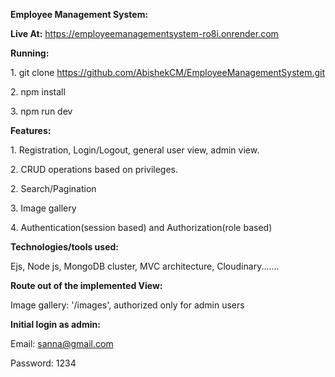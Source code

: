 **Employee Management System:**

**Live At:** https://employeemanagementsystem-ro8i.onrender.com

  

**Running:**

1\. git clone https://github.com/AbishekCM/EmployeeManagementSystem.git

2\. npm install

3\. npm run dev

  

**Features:**

1\. Registration, Login/Logout, general user view, admin view.

2\. CRUD operations based on privileges.

2\. Search/Pagination

3\. Image gallery

4\. Authentication(session based) and Authorization(role based)

  

**Technologies/tools used:**

Ejs, Node js, MongoDB cluster, MVC architecture, Cloudinary.......

  

**Route out of the implemented View:**

Image gallery: '/images', authorized only for admin users

  

**Initial login as admin:**

Email: sanna@gmail.com

Password: 1234
